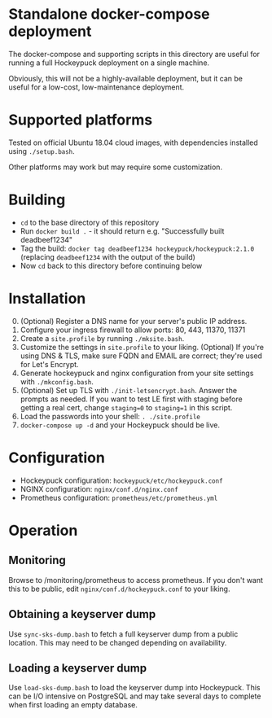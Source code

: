 # Standalone docker-compose deployment

The docker-compose and supporting scripts in this directory are useful for
running a full Hockeypuck deployment on a single machine.

Obviously, this will not be a highly-available deployment, but it can be useful
for a low-cost, low-maintenance deployment.

# Supported platforms

Tested on official Ubuntu 18.04 cloud images, with dependencies installed using
`./setup.bash`.

Other platforms may work but may require some customization.

# Building

* `cd` to the base directory of this repository
* Run `docker build .` - it should return e.g. "Successfully built deadbeef1234"
* Tag the build: `docker tag deadbeef1234 hockeypuck/hockeypuck:2.1.0` 
  (replacing `deadbeef1234` with the output of the build)
* Now `cd` back to this directory before continuing below

# Installation

0. (Optional) Register a DNS name for your server's public IP address.
1. Configure your ingress firewall to allow ports: 80, 443, 11370, 11371
2. Create a `site.profile` by running `./mksite.bash`.
3. Customize the settings in `site.profile` to your liking.
   (Optional) If you're using DNS & TLS, make sure FQDN and EMAIL are correct;
   they're used for Let's Encrypt.
4. Generate hockeypuck and nginx configuration from your site settings with
   `./mkconfig.bash`.
5. (Optional) Set up TLS with `./init-letsencrypt.bash`. Answer the prompts as
   needed. If you want to test LE first with staging before getting a real
   cert, change `staging=0` to `staging=1` in this script.
6. Load the passwords into your shell: `. ./site.profile`
7. `docker-compose up -d` and your Hockeypuck should be live.

# Configuration

* Hockeypuck configuration: `hockeypuck/etc/hockeypuck.conf`
* NGINX configuration: `nginx/conf.d/nginx.conf`
* Prometheus configuration: `prometheus/etc/prometheus.yml`

# Operation

## Monitoring

Browse to /monitoring/prometheus to access prometheus. If you don't want this
to be public, edit `nginx/conf.d/hockeypuck.conf` to your liking.

## Obtaining a keyserver dump

Use `sync-sks-dump.bash` to fetch a full keyserver dump from a public location.
This may need to be changed depending on availability.

## Loading a keyserver dump

Use `load-sks-dump.bash` to load the keyserver dump into Hockeypuck. This can
be I/O intensive on PostgreSQL and may take several days to complete when
first loading an empty database.

